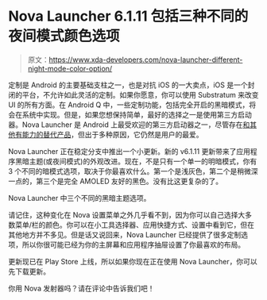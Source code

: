 # Nova Launcher 6.1.11 包括三种不同的夜间模式颜色选项

> 原文：<https://www.xda-developers.com/nova-launcher-different-night-mode-color-option/>

定制是 Android 的主要基础支柱之一，也是对抗 iOS 的一大卖点，iOS 是一个封闭的平台，不允许如此灵活的定制。如果你愿意，你可以使用 Substratum 来改变 UI 的所有方面。在 Android Q 中，一些定制功能，包括完全开启的黑暗模式，将会在系统中实现。但是，如果您想保持简单，最好的选择之一是使用第三方启动器。Nova Launcher 是 Android 上最受欢迎的第三方启动器之一，尽管存在[和其他有能力的替代产品](https://www.xda-developers.com/sesame-shortcuts-integration-lawnchair-hyperion-launcher/)，但出于多种原因，它仍然是用户的最爱。

Nova Launcher 正在稳定分支中推出一个小更新。新的 v6.1.11 更新带来了应用程序黑暗主题(或夜间模式)的外观改进。现在，不是只有一个单一的明暗模式，你有 3 个不同的暗模式选项，取决于你最喜欢什么。第一个是浅灰色，第二个是稍微深一点的，第三个是完全 AMOLED 友好的黑色。没有比这更复杂的了。

Nova Launcher 中三个不同的黑暗主题选项。

请记住，这种变化在 Nova 设置菜单之外几乎看不到，因为你可以自己选择大多数菜单/栏的颜色。你可以在小工具选择器、应用快捷方式、设置中看到它，但在其他地方并不多见。但是话又说回来，Nova Launcher 已经提供了很多定制选项，所以你很可能已经为你的主屏幕和应用程序抽屉设置了你最喜欢的布局。

更新现已在 Play Store 上线，所以如果你现在正在使用 Nova Launcher，你可以先下载更新。

你用 Nova 发射器吗？请在评论中告诉我们吧！